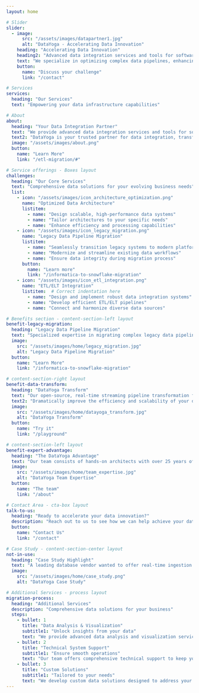 ```yaml
---
layout: home

# Slider
slider:
  - image:
      src: "/assets/images/datapartner1.jpg"
      alt: "DataYoga - Accelerating Data Innovation"
    heading: "Accelerating Data Innovation"
    heading2: "Advanced data integration services and tools for software companies, integrators and enterprises"
    text: "We specialize in optimizing complex data pipelines, enhancing data integration processes, and enabling seamless migration to modern cloud platforms."
    button:
      name: "Discuss your challenge"
      link: "/contact"

# Services
services:
  heading: "Our Services"
  text: "Empowering your data infrastructure capabilities"

# About
about:
  heading: "Your Data Integration Partner"
  text: "We provide advanced data integration services and tools for software companies, integrators and enterprises. Our solutions streamline data flows, improve efficiency, and support innovation."
  text2: "DataYoga is your trusted partner for data integration, transformation, and migration."
  image: "/assets/images/about.png"
  button:
    name: "Learn More"
    link: "/etl-migration/#"

# Service offerings - Boxes layout
challenges:
  heading: "Our Core Services"
  text: "Comprehensive data solutions for your evolving business needs"
  list:
    - icon: "/assets/images/icon_architecture_optimization.png"
      name: "Optimized Data Architecture"
      listitem:
        - name: "Design scalable, high-performance data systems"
        - name: "Tailor architectures to your specific needs"
        - name: "Enhance efficiency and processing capabilities"
    - icon: "/assets/images/icon_legacy_migration.png"
      name: "Legacy Data Pipeline Migration"
      listitem:
        - name: "Seamlessly transition legacy systems to modern platforms"
        - name: "Modernize and streamline existing data workflows"
        - name: "Ensure data integrity during migration process"
      button:
        name: "Learn more"
        link: "/informatica-to-snowflake-migration"
    - icon: "/assets/images/icon_etl_integration.png"
      name: "ETL/ELT Integration"
      listitem:  # Correct indentation here
        - name: "Design and implement robust data integration systems"
        - name: "Develop efficient ETL/ELT pipelines"
        - name: "Connect and harmonize diverse data sources"

# Benefits section - content-section-left layout
benefit-legacy-migration:
  heading: "Legacy Data Pipeline Migration"
  text: "Specialized expertise in migrating complex legacy data pipelines to modern cloud platforms. Our DataYoga Migrator tool enables seamless cloud ETL code migration, transitioning legacy pipelines to modern stacks effortlessly."
  image:
    src: "/assets/images/home/legacy_migration.jpg"
    alt: "Legacy Data Pipeline Migration"
  button:
    name: "Learn More"
    link: "/informatica-to-snowflake-migration"

# content-section-right layout  
benefit-data-transform:
  heading: "DataYoga Transform"
  text: "Our open-source, real-time streaming pipeline transformation framework simplifies and accelerates data pipeline development."
  text2: "Dramatically improve the efficiency and scalability of your data pipelines with our cutting-edge solutions."
  image:
    src: "/assets/images/home/datayoga_transform.jpg"
    alt: "DataYoga Transform"
  button:
    name: "Try it"
    link: "/playground"

# content-section-left layout
benefit-expert-advantage:
  heading: "The DataYoga Advantage"
  text: "Our team consists of hands-on architects with over 25 years of experience in enterprise software and data solutions. We're dedicated to staying at the forefront of data technology, from traditional systems to modern cloud solutions."
  image:
    src: "/assets/images/home/team_expertise.jpg"
    alt: "DataYoga Team Expertise"
  button:
    name: "The team"
    link: "/about"

# Contact Area - cta-box layout
talk-to-us:
  heading: "Ready to accelerate your data innovation?"
  description: "Reach out to us to see how we can help achieve your data integration and migration goals with DataYoga"
  button:
    name: "Contact Us"
    link: "/contact"

# Case Study - content-section-center layout
not-in-use:
  heading: "Case Study Highlight"
  text: "A leading database vendor wanted to offer real-time ingestion and synchronization from various sources but lacked the internal resources to rapidly enter the market. DataYoga developed a white-labeled data integration product, enabling the client to significantly boost sales and adoption rates."
  image:
    src: "/assets/images/home/case_study.png"
    alt: "DataYoga Case Study"

# Additional Services - process layout
migration-process:
  heading: "Additional Services"
  description: "Comprehensive data solutions for your business"
  steps:
    - bullet: 1
      title: "Data Analysis & Visualization"
      subtitle1: "Unlock insights from your data"
      text: "We provide advanced data analysis and visualization services to help you make informed decisions based on your data."
    - bullet: 2
      title: "Technical System Support"
      subtitle1: "Ensure smooth operations"
      text: "Our team offers comprehensive technical support to keep your data systems running efficiently and effectively."
    - bullet: 3
      title: "Custom Solutions"
      subtitle1: "Tailored to your needs"
      text: "We develop custom data solutions designed to address your specific business challenges and goals."
---
```

